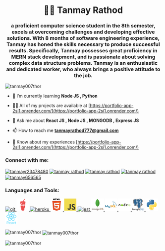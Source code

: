 <h1 align="center">👨‍💻 Tanmay Rathod</h1>
<h3 align="center">a proficient computer science student in the 8th semester, excels at overcoming
challenges and developing effective solutions. With 8 months of software engineering
experience, Tanmay has honed the skills necessary to produce successful results. Specifically,
Tanmay possesses great proficiency in MERN stack development, and is passionate about
solving complex data structure problems. Tanmay is an enthusiastic and dedicated worker, who
always brings a positive attitude to the job.</h3>

<p align="left"> <img src="https://komarev.com/ghpvc/?username=tanmay007thor&label=Profile%20views&color=0e75b6&style=flat" alt="tanmay007thor" /> </p>

<!-- - 🔭 I’m currently working on [Graphite](https://www.sweetooth.art/) -->

- 🌱 I’m currently learning **Node JS , Python**

- 👨‍💻 All of my projects are available at [https://portfolio-app-2si1.onrender.com/](https://portfolio-app-2si1.onrender.com/)

- 💬 Ask me about **React JS , Node JS , MONGODB , Express JS**

- 📫 How to reach me **tanmayrathod777@gmail.com**

- 📄 Know about my experiences [https://portfolio-app-2si1.onrender.com/](https://portfolio-app-2si1.onrender.com/)

<h3 align="left">Connect with me:</h3>
<p align="left">
<a href="https://twitter.com/tanmayr23478480" target="blank"><img align="center" src="https://raw.githubusercontent.com/rahuldkjain/github-profile-readme-generator/master/src/images/icons/Social/twitter.svg" alt="tanmayr23478480" height="30" width="40" /></a>
<a href="https://www.linkedin.com/in/tanmay-rathod-15a332230/" target="blank"><img align="center" src="https://raw.githubusercontent.com/rahuldkjain/github-profile-readme-generator/master/src/images/icons/Social/linked-in-alt.svg" alt="tanmay rathod" height="30" width="40" /></a>
<a href="https://stackoverflow.com/users/tanmay rathod" target="blank"><img align="center" src="https://raw.githubusercontent.com/rahuldkjain/github-profile-readme-generator/master/src/images/icons/Social/stack-overflow.svg" alt="tanmay rathod" height="30" width="40" /></a>
<a href="https://fb.com/tanmay rathod" target="blank"><img align="center" src="https://raw.githubusercontent.com/rahuldkjain/github-profile-readme-generator/master/src/images/icons/Social/facebook.svg" alt="tanmay rathod" height="30" width="40" /></a>
<a href="https://www.leetcode.com/tanmay656565" target="blank"><img align="center" src="https://raw.githubusercontent.com/rahuldkjain/github-profile-readme-generator/master/src/images/icons/Social/leet-code.svg" alt="tanmay656565" height="30" width="40" /></a>
</p>

<h3 align="left">Languages and Tools:</h3>
<p align="left"> <a href="https://git-scm.com/" target="_blank" rel="noreferrer"> <img src="https://www.vectorlogo.zone/logos/git-scm/git-scm-icon.svg" alt="git" width="40" height="40"/> </a> <a href="https://gulpjs.com" target="_blank" rel="noreferrer"> <img src="https://raw.githubusercontent.com/devicons/devicon/master/icons/gulp/gulp-plain.svg" alt="gulp" width="40" height="40"/> </a> <a href="https://heroku.com" target="_blank" rel="noreferrer"> <img src="https://www.vectorlogo.zone/logos/heroku/heroku-icon.svg" alt="heroku" width="40" height="40"/> </a> <a href="https://www.w3.org/html/" target="_blank" rel="noreferrer"> <img src="https://raw.githubusercontent.com/devicons/devicon/master/icons/html5/html5-original-wordmark.svg" alt="html5" width="40" height="40"/> </a> <a href="https://developer.mozilla.org/en-US/docs/Web/JavaScript" target="_blank" rel="noreferrer"> <img src="https://raw.githubusercontent.com/devicons/devicon/master/icons/javascript/javascript-original.svg" alt="javascript" width="40" height="40"/> </a> <a href="https://jestjs.io" target="_blank" rel="noreferrer"> <img src="https://www.vectorlogo.zone/logos/jestjsio/jestjsio-icon.svg" alt="jest" width="40" height="40"/> </a> <a href="https://www.mongodb.com/" target="_blank" rel="noreferrer"> <img src="https://raw.githubusercontent.com/devicons/devicon/master/icons/mongodb/mongodb-original-wordmark.svg" alt="mongodb" width="40" height="40"/> </a> <a href="https://www.mysql.com/" target="_blank" rel="noreferrer"> <img src="https://raw.githubusercontent.com/devicons/devicon/master/icons/mysql/mysql-original-wordmark.svg" alt="mysql" width="40" height="40"/> </a> <a href="https://nodejs.org" target="_blank" rel="noreferrer"> <img src="https://raw.githubusercontent.com/devicons/devicon/master/icons/nodejs/nodejs-original-wordmark.svg" alt="nodejs" width="40" height="40"/> </a> <a href="https://www.postgresql.org" target="_blank" rel="noreferrer"> <img src="https://raw.githubusercontent.com/devicons/devicon/master/icons/postgresql/postgresql-original-wordmark.svg" alt="postgresql" width="40" height="40"/> </a> <a href="https://www.python.org" target="_blank" rel="noreferrer"> <img src="https://raw.githubusercontent.com/devicons/devicon/master/icons/python/python-original.svg" alt="python" width="40" height="40"/> </a> <a href="https://reactjs.org/" target="_blank" rel="noreferrer"> <img src="https://raw.githubusercontent.com/devicons/devicon/master/icons/react/react-original-wordmark.svg" alt="react" width="40" height="40"/> </a> </p>

<p><img align="left" src="https://github-readme-stats.vercel.app/api/top-langs?username=tanmay007thor&show_icons=true&locale=en&layout=compact" alt="tanmay007thor" /></p>

<p>&nbsp;<img align="center" src="https://github-readme-stats.vercel.app/api?username=tanmay007thor&show_icons=true&locale=en" alt="tanmay007thor" /></p>

<p><img align="center" src="https://github-readme-streak-stats.herokuapp.com/?user=tanmay007thor&" alt="tanmay007thor" /></p>
